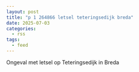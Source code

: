 ```yaml
---
layout: post
title: "p 1 264866 letsel teteringsedijk breda"
date: 2025-07-03
categories: 
  - rss
tags: 
  - feed
---
```


Ongeval met letsel op Teteringsedijk in Breda
